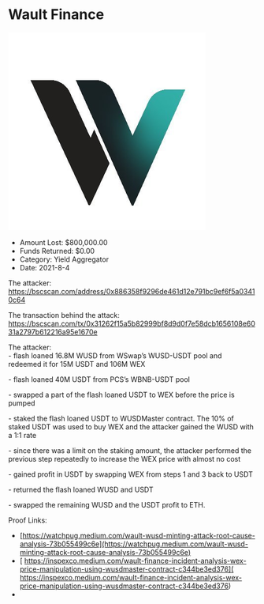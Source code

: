 # Wault Finance
![Wault Finance](/rektimages/Wault-Finance.png)
- Amount Lost: $800,000.00
- Funds Returned: $0.00
- Category: Yield Aggregator
- Date: 2021-8-4

The attacker:  
https://bscscan.com/address/0x886358f9296de461d12e791bc9ef6f5a03410c64  
  
The transaction behind the attack:  
https://bscscan.com/tx/0x31262f15a5b82999bf8d9d0f7e58dcb1656108e6031a2797b612216a95e1670e  
  
The attacker:  
\- flash loaned 16.8M WUSD from WSwap’s WUSD-USDT pool and redeemed it for 15M USDT and 106M WEX  
  
\- flash loaned 40M USDT from PCS’s WBNB-USDT pool  
  
\- swapped a part of the flash loaned USDT to WEX before the price is pumped  
  
\- staked the flash loaned USDT to WUSDMaster contract. The 10% of staked USDT was used to buy WEX and the attacker gained the WUSD with a 1:1 rate  
  
\- since there was a limit on the staking amount, the attacker performed the previous step repeatedly to increase the WEX price with almost no cost  
  
\- gained profit in USDT by swapping WEX from steps 1 and 3 back to USDT  
  
\- returned the flash loaned WUSD and USDT  
  
\- swapped the remaining WUSD and the USDT profit to ETH.


Proof Links:
- [https://watchpug.medium.com/wault-wusd-minting-attack-root-cause-analysis-73b055499c6e](https://watchpug.medium.com/wault-wusd-minting-attack-root-cause-analysis-73b055499c6e)
- [ https://inspexco.medium.com/wault-finance-incident-analysis-wex-price-manipulation-using-wusdmaster-contract-c344be3ed376]( https://inspexco.medium.com/wault-finance-incident-analysis-wex-price-manipulation-using-wusdmaster-contract-c344be3ed376)
- []()


